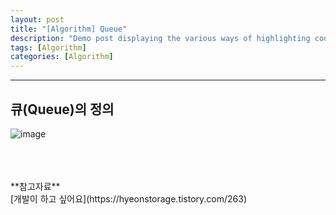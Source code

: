 ```yaml
---
layout: post
title: "[Algorithm] Queue"
description: "Demo post displaying the various ways of highlighting code in Markdown."
tags: [Algorithm]
categories: [Algorithm]
---
```


------------------------------------------------------------------------------------------------------------

## 큐(Queue)의 정의

![image](https://user-images.githubusercontent.com/52437364/82182544-6a057580-991f-11ea-8c89-20ce39a4e2d2.png)


<br/>
<br/>
<br/>
**참고자료**<br/>
[개발이 하고 싶어요](https://hyeonstorage.tistory.com/263)
